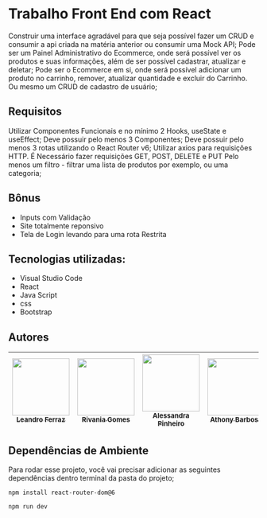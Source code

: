 
# Trabalho Front End com React

Construir uma interface agradável para que seja possível fazer um CRUD e consumir a api criada na matéria anterior ou consumir uma Mock API;
Pode ser um Painel Administrativo do Ecommerce, onde será possível ver os produtos e suas informações, além de ser possível cadastrar, atualizar e deletar;
Pode ser o Ecommerce em si, onde será possível adicionar um produto no carrinho, remover, atualizar quantidade e excluir do Carrinho. Ou  mesmo um CRUD de cadastro de usuário;


## Requisitos

Utilizar Componentes Funcionais e no mínimo 2 Hooks, useState e useEffect;
Deve possuir pelo menos 3 Componentes;
Deve possuir pelo menos 3 rotas utilizando o React Router v6;
Utilizar axios para requisições HTTP. É Necessário fazer requisições GET, POST, DELETE e PUT
Pelo menos um filtro - filtrar uma lista de produtos por exemplo, ou uma categoria;

## Bônus <br>
- Inputs com Validação
- Site totalmente reponsivo
- Tela de Login levando para uma rota Restrita


## Tecnologias utilizadas:<br>
- Visual Studio Code
-  React
-  Java Script
-  css
-  Bootstrap

## Autores
| [<img src="https://avatars.githubusercontent.com/u/85909017?v=4" width=115><br><sub>Leandro Ferraz</sub>](https://github.com/FerrazLeandro) |  [<img src="https://avatars.githubusercontent.com/u/106483714?v=4" width=115><br><sub>Rivania Gomes</sub>](https://github.com/RivaniaGomes) |  [<img src="https://avatars.githubusercontent.com/u/96076314?v=4" width=115><br><sub>Alessandra Pinheiro</sub>](https://github.com/Ale-ssandra) |  [<img src="https://avatars.githubusercontent.com/u/110869597?v=4" width=115><br><sub>Athony Barbosa</sub>](https://github.com/AnthonyBarbosa15) |  [<img src="https://avatars.githubusercontent.com/u/110869785?v=4"  width="115"/><br><sub>Cleiver Soares</sub>](https://github.com/CleiverSoares) |  
| :---: | :---: | :---: | :---: | :---: |


## Dependências de Ambiente

Para rodar esse projeto, você vai precisar adicionar as seguintes dependências dentro terminal da pasta do projeto;

`npm install react-router-dom@6`

`npm run dev`










